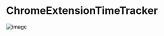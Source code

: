 # ChromeExtensionTimeTracker
![image](https://user-images.githubusercontent.com/75874903/126131906-a76f3948-590e-4c4b-a3b4-0d2d0af8e603.png)
